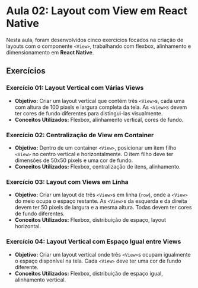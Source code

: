 # Aula 02: Layout com View em React Native

Nesta aula, foram desenvolvidos cinco exercícios focados na criação de layouts com o componente `<View>`, trabalhando com flexbox, alinhamento e dimensionamento em **React Native**.

## Exercícios

### Exercício 01: Layout Vertical com Várias Views
- **Objetivo:** Criar um layout vertical que contém três `<View>`s, cada uma com altura de 100 pixels e largura completa da tela. As `<View>`s devem ter cores de fundo diferentes para distingui-las visualmente.
- **Conceitos Utilizados:** Flexbox, alinhamento vertical, cores de fundo.

### Exercício 02: Centralização de View em Container
- **Objetivo:** Dentro de um container `<View>`, posicionar um item filho `<View>` no centro vertical e horizontalmente. O item filho deve ter dimensões de 50x50 pixels e uma cor de fundo.
- **Conceitos Utilizados:** Flexbox, centralização de itens, alinhamento.

### Exercício 03: Layout com Views em Linha
- **Objetivo:** Criar um layout de três `<View>`s em linha (`row`), onde a `<View>` do meio ocupa o espaço restante. As `<View>`s da esquerda e da direita devem ter 50 pixels de largura e a mesma altura. Todas devem ter cores de fundo diferentes.
- **Conceitos Utilizados:** Flexbox, distribuição de espaço, layout horizontal.

### Exercício 04: Layout Vertical com Espaço Igual entre Views
- **Objetivo:** Criar um layout vertical onde três `<View>`s ocupam igualmente o espaço disponível na tela. Cada `<View>` deve ter uma cor de fundo diferente.
- **Conceitos Utilizados:** Flexbox, distribuição de espaço igual, alinhamento vertical.
